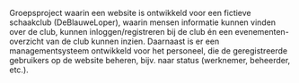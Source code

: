 Groepsproject waarin een website is ontwikkeld voor een fictieve schaakclub (DeBlauweLoper), waarin mensen informatie kunnen vinden over de club,
kunnen inloggen/registreren bij de club én een evenementen-overzicht van de club kunnen inzien. Daarnaast is er een managementsysteem ontwikkeld voor het personeel,
die de geregistreerde gebruikers op de website beheren, bijv. naar status (werknemer, beheerder, etc.). 
